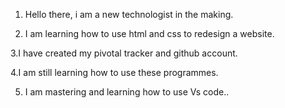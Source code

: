 1. Hello there, i am a new technologist in the making.

2. I am learning how to use html and css to redesign a website.

3.I have created my pivotal tracker and github account.

4.I am still learning how to use these programmes.

5. I am mastering and learning how to use Vs code..
 
